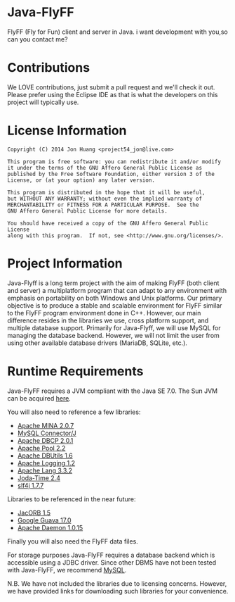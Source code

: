 Java-FlyFF
==========
FlyFF (Fly for Fun) client and server in Java.
i want development with you,so can you contact me?

Contributions
=============
We LOVE contributions, just submit a pull request and we'll check it out.
Please prefer using the Eclipse IDE as that is what the developers on this
project will typically use.

License Information
===================
    Copyright (C) 2014 Jon Huang <project54_jon@live.com>

    This program is free software: you can redistribute it and/or modify
    it under the terms of the GNU Affero General Public License as
    published by the Free Software Foundation, either version 3 of the
    License, or (at your option) any later version.

    This program is distributed in the hope that it will be useful,
    but WITHOUT ANY WARRANTY; without even the implied warranty of
    MERCHANTABILITY or FITNESS FOR A PARTICULAR PURPOSE.  See the
    GNU Affero General Public License for more details.

    You should have received a copy of the GNU Affero General Public License
    along with this program.  If not, see <http://www.gnu.org/licenses/>.

Project Information
===================
Java-Flyff is a long term project with the aim of making FlyFF (both client
and server) a multiplatform program that can adapt to any environment with
emphasis on portability on both Windows and Unix platforms.
Our primary objective is to produce a stable and scalable environment
for FlyFF similar to the FlyFF program environment done in C++. However,
our main difference resides in the libraries we use, cross platform support,
and multiple database support. Primarily for Java-Flyff, we will use MySQL
for managing the database backend. However, we will not limit the user from
using other available database drivers (MariaDB, SQLite, etc.).

Runtime Requirements
====================
Java-FlyFF requires a JVM compliant with the Java SE 7.0. The Sun JVM can be 
acquired [here](http://java.sun.com/javase/downloads/index.jsp).

You will also need to reference a few libraries:

* [Apache MINA 2.0.7](http://mina.apache.org/downloads-mina.html)
* [MySQL Connector/J](http://dev.mysql.com/downloads/connector/j/)
* [Apache DBCP 2.0.1](http://commons.apache.org/proper/commons-dbcp/download_dbcp.cgi)
* [Apache Pool 2.2](http://commons.apache.org/proper/commons-pool/download_pool.cgi)
* [Apache DBUtils 1.6](http://commons.apache.org/proper/commons-dbutils/download_dbutils.cgi)
* [Apache Logging 1.2](http://commons.apache.org/proper/commons-logging/download_logging.cgi)
* [Apache Lang 3.3.2](http://commons.apache.org/proper/commons-lang/download_lang.cgi)
* [Joda-Time 2.4](https://github.com/JodaOrg/joda-time/releases)
* [slf4j 1.7.7](http://www.slf4j.org/download.html)

Libraries to be referenced in the near future:

* [JacORB 1.5](http://www.jacorb.org/download.html)
* [Google Guava 17.0](https://code.google.com/p/guava-libraries/downloads/list)
* [Apache Daemon 1.0.15](http://commons.apache.org/proper/commons-daemon/download_daemon.cgi)

Finally you will also need the FlyFF data files.

For storage purposes Java-FlyFF requires a database backend which is accessible 
using a JDBC driver. Since other DBMS have not been tested with Java-FlyFF, we 
recommend [MySQL](http://dev.mysql.com).

N.B. We have not included the libraries due to licensing concerns. However, we have
provided links for downloading such libraries for your convenience.
